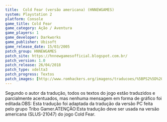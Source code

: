 ```yaml
---
title:  Cold Fear (versão americana) (HNNEWGAMES)
system: Playstation 2
platform: Console
game_title: Cold Fear
game_category: Ação / Aventura
game_players: 1
game_developer: Darkworks
game_publisher: Ubisoft
game_release_date: 15/03/2005
patch_group: HNNEWGAMES
patch_site: https://hnnewgamesofficial.blogspot.com.br/
patch_version: 1.0
patch_release: 26/04/2018
patch_type: xdelta3
patch_progress: Textos
patch_images: [http://www.romhackers.org/imagens/traducoes/%5BPS2%5D%20Cold%20Fear%20-%20hnnewgames%20-%201.jpg,http://www.romhackers.org/imagens/traducoes/%5BPS2%5D%20Cold%20Fear%20-%20hnnewgames%20-%204.jpg,http://www.romhackers.org/imagens/traducoes/%5BPS2%5D%20Cold%20Fear%20-%20hnnewgames%20-%205.jpg]
---
```

Segundo o autor da tradução, todos os textos do jogo estão traduzidos e parcialmente acentuados, mas nenhuma mensagem em forma de gráfico foi editada.OBS: Esta tradução foi adaptada da tradução da versão PC feita pelo grupo Tribo Gamer.ATENÇÃO:Esta tradução deve ser usada na versão americana (SLUS-21047) do jogo Cold Fear.